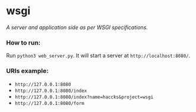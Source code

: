 # wsgi
*A server and application side as per WSGI specifications.*

### How to run:
Run `python3 web_server.py`. It will start a server at `http://localhost:8080/`.

### URIs example:
+ `http://127.0.0.1:8080`
+ `http://127.0.0.1:8080/index`
+ `http://127.0.0.1:8080/index?name=haccks&project=wsgi`
+ `http://127.0.0.1:8080/form`

